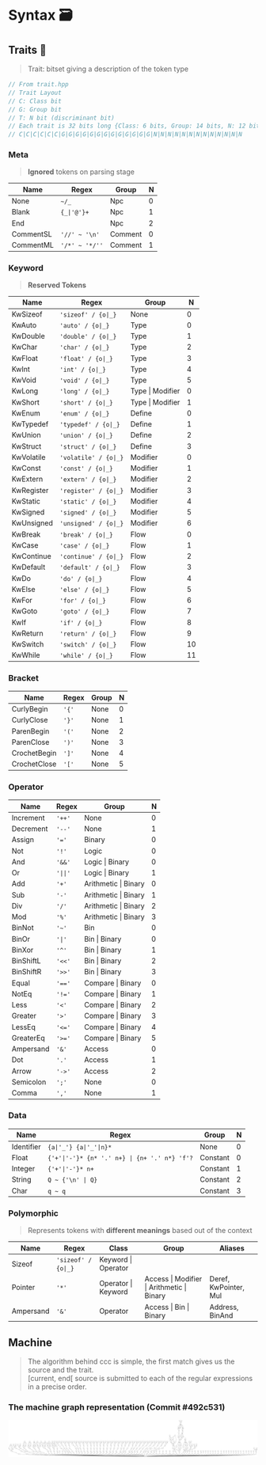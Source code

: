 # Syntax 🗃️

## Traits 🧬
> Trait: bitset giving a description of the token type
```cpp
// From trait.hpp
// Trait Layout
// C: Class bit
// G: Group bit
// T: N bit (discriminant bit)
// Each trait is 32 bits long {Class: 6 bits, Group: 14 bits, N: 12 bits}
// C|C|C|C|C|C|G|G|G|G|G|G|G|G|G|G|G|G|G|N|N|N|N|N|N|N|N|N|N|N|N|N
```

### Meta
> **Ignored** tokens on parsing stage

| Name      | Regex          | Group   | N |
|-----------|----------------|---------|---|
| None      | `~/_`          | Npc     | 0 |
| Blank     | `{_\|'@'}+`    | Npc     | 1 |
| End       |                | Npc     | 2 |
| CommentSL | `'//' ~ '\n'`  | Comment | 0 |
| CommentML | `'/*' ~ '*/''` | Comment | 1 |
	
### Keyword
> **Reserved Tokens**

| Name       | Regex                 | Group            | N  |
|------------|-----------------------|------------------|----|
| KwSizeof   | `'sizeof' / {o\|_}`   | None             | 0  |
| KwAuto     | `'auto' / {o\|_}`     | Type             | 0  |
| KwDouble   | `'double' / {o\|_}`   | Type             | 1  |
| KwChar     | `'char' / {o\|_}`     | Type             | 2  |
| KwFloat    | `'float' / {o\|_}`    | Type             | 3  |
| KwInt      | `'int' / {o\|_}`      | Type             | 4  |
| KwVoid     | `'void' / {o\|_}`     | Type             | 5  |
| KwLong     | `'long' / {o\|_}`     | Type \| Modifier | 0  |
| KwShort    | `'short' / {o\|_}`    | Type \| Modifier | 1  |
| KwEnum     | `'enum' / {o\|_}`     | Define           | 0  |
| KwTypedef  | `'typedef' / {o\|_}`  | Define           | 1  |
| KwUnion    | `'union' / {o\|_}`    | Define           | 2  |
| KwStruct   | `'struct' / {o\|_}`   | Define           | 3  |
| KwVolatile | `'volatile' / {o\|_}` | Modifier         | 0  |
| KwConst    | `'const' / {o\|_}`    | Modifier         | 1  |
| KwExtern   | `'extern' / {o\|_}`   | Modifier         | 2  |
| KwRegister | `'register' / {o\|_}` | Modifier         | 3  |
| KwStatic   | `'static' / {o\|_}`   | Modifier         | 4  |
| KwSigned   | `'signed' / {o\|_}`   | Modifier         | 5  |
| KwUnsigned | `'unsigned' / {o\|_}` | Modifier         | 6  |
| KwBreak    | `'break' / {o\|_}`    | Flow             | 0  |
| KwCase     | `'case' / {o\|_}`     | Flow             | 1  |
| KwContinue | `'continue' / {o\|_}` | Flow             | 2  |
| KwDefault  | `'default' / {o\|_}`  | Flow             | 3  |
| KwDo       | `'do' / {o\|_}`       | Flow             | 4  |
| KwElse     | `'else' / {o\|_}`     | Flow             | 5  |
| KwFor      | `'for' / {o\|_}`      | Flow             | 6  |
| KwGoto     | `'goto' / {o\|_}`     | Flow             | 7  |
| KwIf       | `'if' / {o\|_}`       | Flow             | 8  |
| KwReturn   | `'return' / {o\|_}`   | Flow             | 9  |
| KwSwitch   | `'switch' / {o\|_}`   | Flow             | 10 |
| KwWhile    | `'while' / {o\|_}`    | Flow             | 11 |
	
### Bracket
| Name         | Regex | Group | N |
|--------------|-------|-------|---|
| CurlyBegin   | `'{'` | None  | 0 |
| CurlyClose   | `'}'` | None  | 1 |
| ParenBegin   | `'('` | None  | 2 |
| ParenClose   | `')'` | None  | 3 |
| CrochetBegin | `']'` | None  | 4 |
| CrochetClose | `'['` | None  | 5 |

### Operator
| Name      | Regex    | Group                | N |
|-----------|----------|----------------------|---|
| Increment | `'++'`   | None                 | 0 |
| Decrement | `'--'`   | None                 | 1 |
| Assign    | `'='`    | Binary               | 0 |
| Not       | `'!'`    | Logic                | 0 |
| And       | `'&&'`   | Logic \| Binary      | 0 |
| Or        | `'\|\|'` | Logic \| Binary      | 1 |
| Add       | `'+'`    | Arithmetic \| Binary | 0 |
| Sub       | `'-'`    | Arithmetic \| Binary | 1 |
| Div       | `'/'`    | Arithmetic \| Binary | 2 |
| Mod       | `'%'`    | Arithmetic \| Binary | 3 |
| BinNot    | `'~'`    | Bin                  | 0 |
| BinOr     | `'\|'`   | Bin \| Binary        | 0 |
| BinXor    | `'^'`    | Bin \| Binary        | 1 |
| BinShiftL | `'<<'`   | Bin \| Binary        | 2 |
| BinShiftR | `'>>'`   | Bin \| Binary        | 3 |
| Equal     | `'=='`   | Compare \| Binary    | 0 |
| NotEq     | `'!='`   | Compare \| Binary    | 1 |
| Less      | `'<'`    | Compare \| Binary    | 2 |
| Greater   | `'>'`    | Compare \| Binary    | 3 |
| LessEq    | `'<='`   | Compare \| Binary    | 4 |
| GreaterEq | `'>='`   | Compare \| Binary    | 5 |
| Ampersand | `'&'`    | Access               | 0 |
| Dot       | `'.'`    | Access               | 1 |
| Arrow     | `'->'`   | Access               | 2 |
| Semicolon | `';'`    | None                 | 0 |
| Comma     | `','`    | None                 | 1 |
	
### Data	
| Name       | Regex                                         | Group    | N |
|------------|-----------------------------------------------|----------|---|
| Identifier | `{a\|'_'} {a\|'_'\|n}*`                       | None     | 0 |
| Float      | `{'+'\|'-'}* {n* '.' n+} \| {n+ '.' n*} 'f'?` | Constant | 0 |
| Integer    | `{'+'\|'-'}* n+`                              | Constant | 1 |
| String     | `Q ~ {'\n' \| Q}`                             | Constant | 2 |
| Char       | `q ~ q`                                       | Constant | 3 |
	

### Polymorphic
> Represents tokens with **different meanings** based out of the context

| Name      | Regex               | Class               | Group                                      | Aliases               |
|-----------|---------------------|---------------------|--------------------------------------------|-----------------------|
| Sizeof    | `'sizeof' / {o\|_}` | Keyword \| Operator |                                            |                       |
| Pointer   | `'*'`               | Operator \| Keyword | Access \| Modifier \| Arithmetic \| Binary | Deref, KwPointer, Mul |
| Ampersand | `'&'`               | Operator            | Access \| Bin \| Binary                    | Address, BinAnd       |

## Machine
> The algorithm behind ccc is simple, the first match gives us the source and the trait.\
> \[current, end\[ source is submitted to each of the regular expressions in a precise order.

### The machine graph representation (Commit #492c531)
![Machine](machine.svg)
